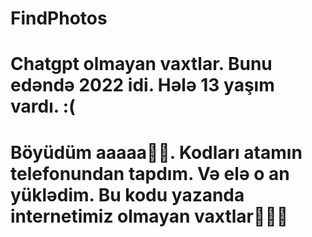 # FindPhotos

# Chatgpt olmayan vaxtlar. Bunu edəndə 2022 idi. Hələ 13 yaşım vardı. :(

# Böyüdüm aaaaa🤗🤗. Kodları atamın telefonundan tapdım. Və elə o an yüklədim. Bu kodu yazanda internetimiz olmayan vaxtlar🫠🫠🫠
